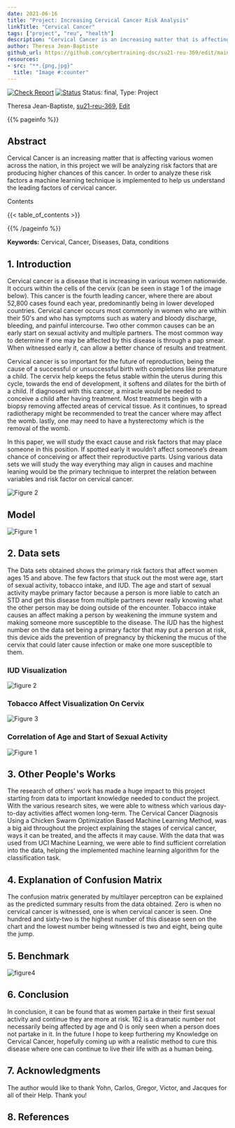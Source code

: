 ```yaml
---
date: 2021-06-16
title: "Project: Increasing Cervical Cancer Risk Analysis"
linkTitle: "Cervical Cancer"
tags: ["project", "reu", "health"]
description: "Cervical Cancer is an increasing matter that is affecting various women across the nation, in this project we will be analyzing risk factors that are producing higher chances of this cancer. In order to analyze these risk factors a machine learning technique is implemented to help us understand the leading factors of cervical cancer."
author: Theresa Jean-Baptiste
github_url: https://github.com/cybertraining-dsc/su21-reu-369/edit/main/project/index.md
resources:
- src: "**.{png,jpg}"
  title: "Image #:counter"
---
```


[![Check Report](https://github.com/cybertraining-dsc/su21-reu-369/workflows/Check%20Report/badge.svg)](https://github.com/cybertraining-dsc/su21-reu-369/actions)
[![Status](https://github.com/cybertraining-dsc/su21-reu-369/workflows/Status/badge.svg)](https://github.com/cybertraining-dsc/su21-reu-369/actions)
Status: final, Type: Project


Theresa Jean-Baptiste, [su21-reu-369](https://github.com/cybertraining-dsc/su21-reu-369), [Edit](https://github.com/cybertraining-dsc/su21-reu-369/blob/main/project/index.md)

{{% pageinfo %}}

## Abstract

Cervical Cancer is an increasing matter that is affecting various women across the nation, in this project we will be analyzing risk factors that are producing
higher chances of this cancer. In order to analyze these risk factors a machine learning technique is implemented to help us understand the leading factors of
cervical cancer.

Contents

{{< table_of_contents >}}

{{% /pageinfo %}}

**Keywords:** Cervical, Cancer, Diseases, Data, conditions 

## 1. Introduction

Cervical cancer is a disease that is increasing in various women nationwide. It occurs within the cells of the cervix (can be seen in stage 1 of the image below).
This cancer is the fourth leading cancer, where there are about 52,800 cases found each year, predominantly being in lower developed countries. Cervical cancer
occurs most commonly in women who are within their 50's and who has symptoms such as watery and bloody discharge, bleeding, and painful intercourse. Two other
common causes can be an early start on sexual activity and multiple partners. The most common way to determine if one may be affected by this disease is through a
pap smear. When witnessed early it, can allow a better chance of results and treatment. 

Cervical cancer is so important for the future of reproduction, being the cause of a successful or unsuccessful birth with completions like premature a child. The 
cervix help keeps the fetus stable within the uterus during this cycle, towards the end of development, it softens and dilates for the birth of a child. If
diagnosed with this cancer, a  miracle would be needed to conceive a child after having treatment. Most treatments begin with a biopsy removing affected areas of
cervical tissue. As it continues, to spread radiotherapy might be recommended to treat the cancer where may affect the womb. lastly, one may need to have a
hysterectomy which is the removal of the womb.
 
In this paper, we will study the exact cause and risk factors that may place someone in this position. If spotted early it wouldn’t affect someone’s dream chance
of conceiving or affect their reproductive parts. Using various data sets we will study the way everything may align in causes and machine leaning would be the
primary technique to interpret the relation between variables and risk factor on cervical cancer.

![Figure 2](https://github.com/cybertraining-dsc/su21-reu-369/raw/main/project/images//Cervical-Cancer-1024x624.jpg)


## Model 

![Figure 1](https://github.com/cybertraining-dsc/su21-reu-369/raw/main/project/images/Screen%20Shot%202021-07-27%20at%207.40.36%20PM.png)

## 2. Data sets

The Data sets obtained shows the primary risk factors that affect women ages 15 and above. The few factors that stuck out the most were age, start of sexual 
activity, tobacco intake, and IUD. The age and start of sexual activity maybe primary factor because a person is more liable to catch an STD and get this disease
from multiple partners never really knowing what the other person may be doing outside of the encounter. Tobacco intake causes an affect making a person by
weakening the immune system and making someone more susceptible to the disease. The IUD has the highest number on the data set being a primary factor that may put a
person at risk, this device aids the prevention of pregnancy by thickening the mucus of the cervix that could later cause infection or make one more susceptible to
them.
 
### IUD Visualization 
 
![figure 2](https://github.com/cybertraining-dsc/su21-reu-369/raw/main/project/images/cervical%20iud%20.jpg)

### Tobacco Affect Visualization On Cervix 

![Figure 3](https://github.com/cybertraining-dsc/su21-reu-369/raw/main/project/images/tab.png)

### Correlation of Age and Start of Sexual Activity

![Figure 1](https://github.com/cybertraining-dsc/su21-reu-369/raw/main/project/images/download-2021-06-29T15-34-01-628Z.png)

## 3. Other People's Works

The research of others' work has made a huge impact to this project starting from data to important knowledge needed to conduct the project. With the various
research sites, we were able to witness which various day-to-day activities affect women long-term. The Cervical Cancer Diagnosis Using a Chicken Swarm
Optimization Based Machine Learning Method, was a big aid throughout the project explaining the stages of cervical cancer, ways it can be treated, and the affects it
may cause. With the data that was used from UCI Machine Learning, we were able to find sufficient correlation into the data, helping the implemented machine learning algorithm for the classification task. 

## 4. Explanation of Confusion Matrix 

The confusion matrix generated by multilayer perceptron can be explained as the predicted summary results from the data obtained. Zero is when no cervical cancer is witnessed, one is when cervical cancer is seen. One hundred and sixty-two is the highest number of this disease seen on the chart and the lowest number being witnessed is two and eight, being quite the jump.

## 5. Benchmark

![figure4](https://github.com/cybertraining-dsc/su21-reu-369/raw/main/project/images/benchmark.png)
 
## 6. Conclusion

In conclusion, it can be found that as women partake in their first sexual activity and continue they are more at risk. 162 is a dramatic number not necessarily being affected by age and 0 is only seen when a person does not partake in it. In the future I hope to keep furthering my Knowledge on Cervical Cancer, hopefully coming up with a realistic method to cure this disease where one can continue  to live their life with as a human being. 

## 7. Acknowledgments

The author would like to thank Yohn, Carlos, Gregor, Victor, and Jacques for all of their Help. Thank you!

## 8. References

[^1]:  X. Deng, Y. Luo and C. Wang, "Analysis of Risk Factors for Cervical Cancer Based on Machine Learning Methods," 2018 5th IEEE International Conference on Cloud Computing and Intelligence Systems (CCIS), 2018, pp. 631-635, doi: 10.1109/CCIS.2018.8691126.

[^2]:  E. Karim and N. Neehal, "An Empirical Study of Cervical Cancer Diagnosis using Ensemble Methods," 2019 1st International Conference on Advances in Science, Engineering and Robotics Technology (ICASERT), 2019, pp. 1-5, doi: 10.1109/ICASERT.2019.8934464.

[^4]:  D. Moldovan, "Cervical Cancer Diagnosis Using a Chicken Swarm Optimization Based Machine Learning Method," 2020 International Conference on e-Health and Bioengineering (EHB), 2020, pp. 1-4, doi: 10.1109/EHB50910.2020.9280215.

[^4]:  Myers, K. M., Feltovich, H., Mazza, E., Vink, J., Bajka, M., Wapner, R. J., Hall, T. J., House, M. (2015, June 25). The mechanical role of the cervix in pregnancy. Journal of biomechanics. <https://www.ncbi.nlm.nih.gov/pmc/articles/PMC4459908/>.

[^5]:  Fertility and cervical cancer. Fertility and cervical cancer, Cervical Cancer, Cancer Research UK. (2020, May 20) <https://www.cancerresearchuk.org/about/cancer/cervical-cancer/living-with/fertility>.

[^6]:  Analysis of risk factors for cervical cancer based on machine learning methods. IEEE Xplore. (n.d.). <https://ieeexplore.ieee.org/document/8691126/>. 

[^7]:  <https://link.springer.com/chapter/10.1007/978-3-540-30132-5_82>. (n.d.). 
